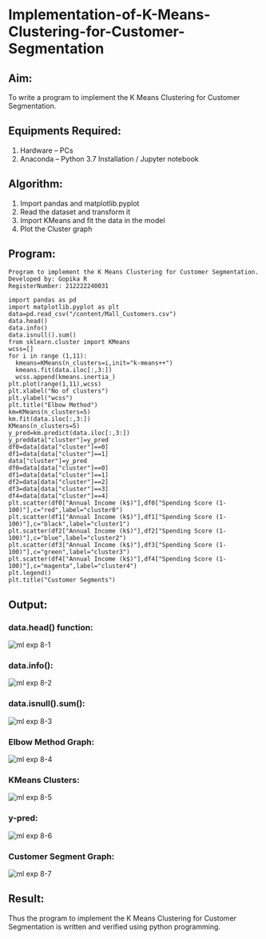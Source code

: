 # Implementation-of-K-Means-Clustering-for-Customer-Segmentation

## Aim:
To write a program to implement the K Means Clustering for Customer Segmentation.

## Equipments Required:
1. Hardware – PCs
2. Anaconda – Python 3.7 Installation / Jupyter notebook

## Algorithm:
1. Import pandas and matplotlib.pyplot
2. Read the dataset and transform it
3. Import KMeans and fit the data in the model
4. Plot the Cluster graph

## Program:
```
Program to implement the K Means Clustering for Customer Segmentation.
Developed by: Gopika R
RegisterNumber: 212222240031

import pandas as pd
import matplotlib.pyplot as plt
data=pd.read_csv("/content/Mall_Customers.csv")
data.head()
data.info()
data.isnull().sum()
from sklearn.cluster import KMeans
wcss=[]
for i in range (1,11):
  kmeans=KMeans(n_clusters=i,init="k-means++")
  kmeans.fit(data.iloc[:,3:])
  wcss.append(kmeans.inertia_)
plt.plot(range(1,11),wcss)
plt.xlabel("No of clusters")
plt.ylabel("wcss")
plt.title("Elbow Method")
km=KMeans(n_clusters=5)
km.fit(data.iloc[:,3:])
KMeans(n_clusters=5)
y_pred=km.predict(data.iloc[:,3:])
y_preddata["cluster"]=y_pred
df0=data[data["cluster"]==0]
df1=data[data["cluster"]==1]
data["cluster"]=y_pred
df0=data[data["cluster"]==0]
df1=data[data["cluster"]==1]
df2=data[data["cluster"]==2]
df3=data[data["cluster"]==3]
df4=data[data["cluster"]==4]
plt.scatter(df0["Annual Income (k$)"],df0["Spending Score (1-100)"],c="red",label="cluster0")
plt.scatter(df1["Annual Income (k$)"],df1["Spending Score (1-100)"],c="black",label="cluster1")
plt.scatter(df2["Annual Income (k$)"],df2["Spending Score (1-100)"],c="blue",label="cluster2")
plt.scatter(df3["Annual Income (k$)"],df3["Spending Score (1-100)"],c="green",label="cluster3")
plt.scatter(df4["Annual Income (k$)"],df4["Spending Score (1-100)"],c="magenta",label="cluster4")
plt.legend()
plt.title("Customer Segments")

```

## Output:
### data.head() function:
![ml exp 8-1](https://github.com/Gopika-9266/Implementation-of-K-Means-Clustering-for-Customer-Segmentation/assets/122762773/3d6ac8bb-d029-4fc1-b997-c1c9d07a41b1)

### data.info():
![ml exp 8-2](https://github.com/Gopika-9266/Implementation-of-K-Means-Clustering-for-Customer-Segmentation/assets/122762773/66906869-bd6c-4943-93b7-dbbf583e482d)

### data.isnull().sum():
![ml exp 8-3](https://github.com/Gopika-9266/Implementation-of-K-Means-Clustering-for-Customer-Segmentation/assets/122762773/0c33297e-fb59-4a10-bc9c-00ba10bd655b)

### Elbow Method Graph:
![ml exp 8-4](https://github.com/Gopika-9266/Implementation-of-K-Means-Clustering-for-Customer-Segmentation/assets/122762773/d9ced2d7-d1c0-43b4-b665-d94ed9c20067)

### KMeans Clusters:
![ml exp 8-5](https://github.com/Gopika-9266/Implementation-of-K-Means-Clustering-for-Customer-Segmentation/assets/122762773/2deac3d6-08e1-4ca6-a4de-d8bff1bd3a4f)

### y-pred:
![ml exp 8-6](https://github.com/Gopika-9266/Implementation-of-K-Means-Clustering-for-Customer-Segmentation/assets/122762773/5a256c69-0b0e-4d80-8fb1-31c33559c036)

### Customer Segment Graph:
![ml exp 8-7](https://github.com/Gopika-9266/Implementation-of-K-Means-Clustering-for-Customer-Segmentation/assets/122762773/366e8ed4-75ee-45c3-855c-6150d74a536b)



## Result:
Thus the program to implement the K Means Clustering for Customer Segmentation is written and verified using python programming.
